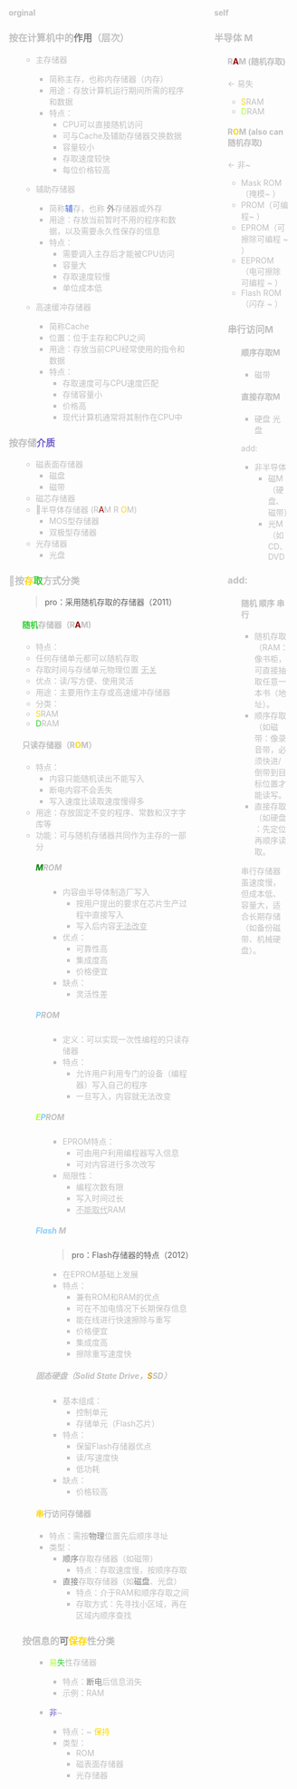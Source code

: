  <span style="color: silver;">

<div style="float: left; width: 64%; padding: 1%;">

##  <span style="color: silver;"><span style="font-size: 14px;"> orginal

### <span style="color: silver;">按在计算机中的<span style="color: gray;">作用</span>（层次）

<ul>

- 主存储器
  - 简称主存，也称内存储器（内存）
  - 用途：存放计算机运行期间所需的程序和数据
  - 特点：
    - CPU可以直接随机访问
    - 可与Cache及辅助存储器交换数据
    - 容量较小
    - 存取速度较快
    - 每位价格较高

- 辅助存储器
  - 简称<span style="color: RoyalBlue;">辅</span>存，也称 <span style="color: gray;">外</span>存储器或外存
  - 用途：存放当前暂时不用的程序和数据，以及需要永久性保存的信息
  - 特点：
    - 需要调入主存后才能被CPU访问
    - 容量大
    - 存取速度较慢
    - 单位成本低

- 高速缓冲存储器
  - 简称Cache
  - 位置：位于主存和CPU之间
  - 用途：存放当前CPU经常使用的指令和数据
  - 特点：
    - 存取速度可与CPU速度匹配
    - 存储容量小
    - 价格高
    - 现代计算机通常将其制作在CPU中

</ul>

### <span style="color: silver;">按存储<span style="color: SlateBlue;">介质</span> 

<ul>

- 磁表面存储器
  - 磁盘
  - 磁带
- 磁芯存储器
- 🌟半导体存储器 (R<span style="color: DarkRed;">A</span>M R <span style="color: Gold;">O</span>M)
  - MOS型存储器
  - 双极型存储器
- 光存储器
  - 光盘

</ul>

### 🌟<span style="color: silver;">按<span style="color: Gold;">存</span><span style="color: LimeGreen;">取</span>方式分类  

<ul>

> pro：采用随机存取的存储器（2011）  

####  <span style="color: silver;"><span style="color: LimeGreen;">随机</span>存储器（R<span style="color: DarkRed;">A</span>M)
  - 特点：
   - 任何存储单元都可以随机存取
   - 存取时间与存储单元物理位置 <u>无关</u>
  - 优点：读/写方便、使用灵活
  - 用途：主要用作主存或高速缓冲存储器
  - 分类：
   -  <span style="color: Gold;">S</span>RAM
   -  <span style="color: LimeGreen;">D</span>RAM

####  <span style="color: silver;">只读存储器（R<span style="color: Gold;">O</span>M）
  - 特点：
    - 内容只能随机读出不能写入
    - 断电内容不会丢失
    - 写入速度比读取速度慢得多
  - 用途：存放固定不变的程序、常数和汉字字库等
  - 功能：可与随机存储器共同作为主存的一部分

<ul>

##### <span style="color: silver;"><span style="color: green;">M</span>ROM

<ul>

- 内容由半导体制造厂写入
  - 按用户提出的要求在芯片生产过程中直接写入
  - 写入后内容<u>无法改变</u>
- 优点：
  - 可靠性高
  - 集成度高
  - 价格便宜
- 缺点：
  - 灵活性差

</ul>

##### <span style="color: silver;"><span style="color: LightSkyBlue;">P</span>ROM  

<ul>

- 定义：可以实现一次性编程的只读存储器
- 特点：
  - 允许用户利用专门的设备（编程器）写入自己的程序
  - 一旦写入，内容就无法改变

</ul>

##### <span style="color: silver;"> <span style="color: GreenYellow;">E</span><span style="color: LightSkyBlue;">P</span>ROM  

<ul>

- EPROM特点：
  - 可由用户利用编程器写入信息
  - 可对内容进行多次改写
- 局限性：
  - 编程次数有限
  - 写入时间过长
  - <u>不能取代</u>RAM

</ul>

##### <span style="color: silver;"><span style="color: LightSkyBlue;">Flash</span> M 

<ul>

> pro：Flash存储器的特点（2012）  

- 在EPROM基础上发展
- 特点：
  - 兼有ROM和RAM的优点
  - 可在不加电情况下长期保存信息
  - 能在线进行快速擦除与重写
  - 价格便宜
  - 集成度高
  - 擦除重写速度快

</ul>

##### <span style="color: silver;">固态硬盘（Solid State Drive，<span style="color: Goldenrod;">S</span>SD）

<ul>

- 基本组成：
  - 控制单元
  - 存储单元（Flash芯片）
- 特点：
  - 保留Flash存储器优点
  - 读/写速度快
  - 低功耗
- 缺点：
  - 价格较高

</ul>

####  <span style="color: silver;"> <span style="color: Gold;">串</span>行访问存储器
  - 特点：需按<span style="color: gray;">物理</span>位置先后顺序寻址
  - 类型：
    - <span style="color: gray;">顺序</span>存取存储器（如磁带）
      - 特点：存取速度慢，按顺序存取
    - <span style="color: gray;">直接</span>存取存储器（如<span style="color: gray;">磁盘</span>、光盘）
      - 特点：介于RAM和顺序存取之间
      - 存取方式：先寻找小区域，再在区域内顺序查找

</ul>

### <span style="color: silver;">按信息的<span style="color: gray;">可</span><span style="color: Gold;">保存</span>性分类  

<ul>

- <span style="color: GreenYellow;">易</span><span style="color: LimeGreen;">失</span>性存储器
  - 特点：<span style="color: gray;">断电</span>后信息消失
  - 示例：RAM

- <span style="color: SlateBlue;">非</span>~
  - 特点：~ <span style="color: Gold;">保持</span>
  - 类型：
    - ROM
    - 磁表面存储器
    - 光存储器

</ul>


</div>
<div style="float: right; width: 26%; padding: 1%;">

##  <span style="color: silver;"><span style="font-size: 14px;"> self

###  <span style="color: silver;">半导体 M
<ul>

####  <span style="color: silver;">R<span style="color: DarkRed;">A</span>M    <span style="font-size: 14px;">  (随机存取)</span>

← 易失
   -   <span style="color: Gold;">S</span>RAM
   -   <span style="color: GreenYellow;">D</span>RAM

####  <span style="color: silver;">R<span style="color: Gold;">O</span>M  <span style="font-size: 14px;">  (also can随机存取)</span>
← 非~
 - Mask ROM（掩模~ ）
 - PROM（可编程~ ）
 - EPROM（可擦除可编程 ~ ）
 - EEPROM（电可擦除可编程 ~ ）
 - Flash ROM（闪存 ~ ）



###  <span style="color: silver;">串行访问M

<ul>

####  <span style="color: silver;">顺序存取M
- 磁带
####  <span style="color: silver;">直接存取M
- 硬盘 光盘

add:
  - 非半导体
    - 磁M（硬盘、磁带）
    - 光M（如CD、DVD
</ul>

###  <span style="color: silver;"> add: 
<ul>

####  <span style="color: silver;">随机 顺序 串行
- 随机存取（RAM：像书柜，可直接抽取任意一本书（地址）。  
- 顺序存取（如磁带：像录音带，必须快进/倒带到目标位置才能读写。  
- 直接存取（如硬盘 ：先定位再顺序读取。  

串行存储器虽速度慢，但成本低、容量大，适合长期存储（如备份磁带、机械硬盘）。


</div>
<div style="clear: both;"></div>
